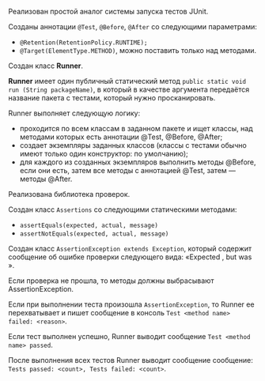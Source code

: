 Реализован простой аналог системы запуска тестов JUnit. 

Созданы аннотации `@Test`, `@Before`, `@After` со следующими параметрами:
- `@Retention(RetentionPolicy.RUNTIME);`
- `@Target(ElementType.METHOD)`, можно поставить только над методами.

Создан класс **Runner**.

**Runner** имеет один публичный статический метод `public static void run (String packageName)`, 
в который в качестве аргумента передаётся название пакета с тестами, который нужно просканировать.

Runner выполняет следующую логику:
- проходится по всем классам в заданном пакете и ищет классы, над методами которых есть аннотации @Test, @Before, @After;
- создает экземпляры заданных классов (классы с тестами обычно имеют только один конструктор: по умолчанию);
- для каждого из созданных экземпляров выполнить методы @Before, если они есть, затем все методы с аннотацией @Test, затем — методы @After.

Реализована библиотека проверок.

Создан класс `Assertions` со следующими статическими методами:
- `assertEquals(expected, actual, message)`
- `assertNotEquals(expected, actual, message)`

Создан класс `AssertionException extends Exception`, который содержит сообщение об ошибке проверки следующего вида: «Expected <value>, but was <value>».

Если проверка не прошла, то методы должны выбрасывают AssertionException.

Если при выполнении теста произошла `AssertionException`, то Runner ее перехватывает и пишет сообщение в консоль `Test <method name> failed: <reason>`.

Если тест выполнен успешно, Runner выводит сообщение `Test <method name> passed`.

После выполнения всех тестов Runner выводит сообщение сообщение: `Tests passed: <count>, Tests failed: <count>`.

